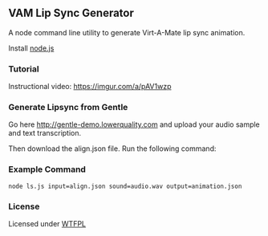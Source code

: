 ## VAM Lip Sync Generator

A node command line utility to generate Virt-A-Mate lip sync animation.

Install [node.js](https://nodejs.org/en/)

### Tutorial
Instructional video:
https://imgur.com/a/pAV1wzp

### Generate Lipsync from Gentle

Go here http://gentle-demo.lowerquality.com and upload your audio sample and text transcription.

Then download the align.json file. Run the following command:

### Example Command
```
node ls.js input=align.json sound=audio.wav output=animation.json
```

### License
Licensed under [WTFPL](http://www.wtfpl.net/about/)
